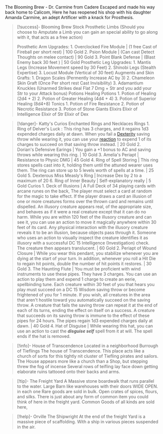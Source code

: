 The Blooming Brew - Dr. Carmine from Cadere Escaped and made his way back home to Calicom, Here he has reopened his shop with his daughter Amanda Carmine, an adept Artificer with a knack for Prosthesis. 
>[!success]- Blooming Brew Stock
>Prosthetic Limbs (Should you choose to Amputate a Limb you can gain an special ability to go along with it, that acts as a free action)
>
>	Prosthetic Arm Upgrades: 
>		1. Overclocked Fire Module | (1 free Cast of Fireball per short rest) | 100 Gold 
>		2. Psion Module | (Can cast Detect Thoughts on melee contact) | 90 Gold
>		3. Point Blank Defense | (Blast Enemy back 30 feet ) | 50 Gold
>	Prosthetic Leg Upgrades:
>		1. Mantis Legs (Increase Movement speed by 30 Feet)
>		2. Shinobi Legs (Stealth Expertise)
>		3. Locust Module (Vertical of 30 feet)
>	Augments and Skin Grafts: 
>		1. Dragon Scales (Permently Increase AC by 3) 
>		2. Chameleon Skin Graft (Once Per short rest Cast Invisibility)
>		3. Adamantium Knuckles (Unarmed Strikes deal Flat 7 Dmg + Str and you add your Str to your Attack bonus)
>	Potions
>		Healing Potions
>			1. Potion of Healing (2d4 + 2)
>			2. Potion of Greater Healing (4d4 + 4)
>			3. Potion of Superior Healing (8d4+8)
>		Tonics
>			1. Potion of Fire Resistance
>			2. Potion of Necrotic Resistance
>			3. Potion of Stone Giants
>		Elixirs
>			Elixir of Intelligence
>			Elixir of Str
>			Elixir of Dex

>[!danger]- Katty's Curios
>Enchanted Rings and Necklaces
>	Rings
>		1. Ring of Delver's Luck :  This ring has 3 charges, and it regains 1d3 expended charges daily at dawn. When you fail a [Dexterity](https://www.5esrd.com/using-ability-scores#TOC-Dexterity) saving throw while wearing it, you can use your [reaction](https://www.5esrd.com/gamemastering/combat#TOC-Reactions) to expend 1 of its charges to succeed on that saving throw instead. | 20 Gold
>		2. Dorian's Defensive Earings | You gain a +1 bonus to AC and saving throws while wearing this ring. | 10 Gold
>		3. Amelia's Periapt | Resistance to Physic DMG | 45 Gold 
>		4. Ring of Spell Storing | This ring stores spells cast into it, holding them until the attuned wearer uses them. The ring can store up to 5 levels worth of spells at a time. | 25 Gold
>		5. Dexterous Miss Measly's Ring | Increase Dex by 2 to a maximum of 20 
>		6. Ring of Inner Beauty | Self-explanatory really | 5 Gold
>	Curios
>		1. Deck of Illusions | A Full Deck of 34 playing cards with arcane runes on the back, The player must select a card at random for the magic to take effect. If the player draws a card an illusion of one or more creatures forms over the thrown card and remains until dispelled. An illusory creature appears real, of the appropriate size, and behaves as if it were a real creature except that it can do no harm. While you are within 120 feet of the illusory creature and can see it, you can use an action to move it magically anywhere within 30 feet of its card. Any physical interaction with the illusory creature reveals it to be an illusion, because objects pass through it. Someone who uses an action to visually inspect the creature identifies it as illusory with a successful DC 15 Intelligence (Investigation) check. The creature then appears translucent. | 60 Gold
>		2. Periapt of Wound Closure | While you wear this pendant, you stabilize whenever you are dying at the start of your turn. In addition, whenever you roll a Hit Die to regain hit points, double the number of hit points it restores. | 30 Gold
>		3. The Haunting Flute | You must be proficient with wind instruments to use these pipes. They have 3 charges. You can use an action to play them and expend 1 charge to create an eerie, spellbinding tune. Each creature within 30 feet of you that hears you play must succeed on a DC 15 Wisdom saving throw or become frightened of you for 1 minute. If you wish, all creatures in the area that aren't hostile toward you automatically succeed on the saving throw. A creature that fails the saving throw can repeat it at the end of each of its turns, ending the effect on itself on a success. A creature that succeeds on its saving throw is immune to the effect of these pipes for 24 hours. The pipes regain 1d3 expended charges daily at dawn. | 40 Gold
>		4. Hat of Disguise | While wearing this hat, you can use an action to cast the **_disguise self_** spell from it at will. The spell ends if the hat is removed. 

>[!info]- House of Transcendence
>Located in a neighborhood Burrough of Tieflings The house of Transcendence. This place acts like a church of sorts for this tightly nit cluster of Tiefling pirates and sailors. The House appears more like a church than a Shop, but stepping threw the fog of incense Several rows of teifling lay face down getting elaborate ruins tattooed onto their backs and arms. 

>[!tip]- The Freight Yard
>A Massive stone boardwalk that runs parallel to the water. Large Barn like warehouses with their doors WIDE OPEN. in each one Rare goods are sold in bulk. Open crates of spices, flours, and silks. There is just about any form of common item you could think of here in the freight yard.
>Common Goods of all kinds are sold here, 
>

>[!help]- Orville The Shipwright
>At the end of the freight Yard is a massive piece of scaffolding. With a ship in various pieces suspended in the air.
>
